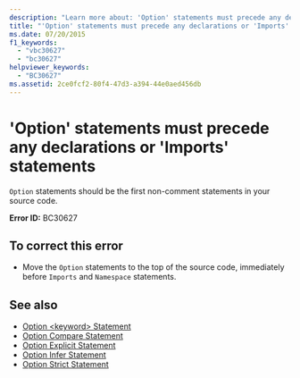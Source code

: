 ```yaml
---
description: "Learn more about: 'Option' statements must precede any declarations or 'Imports' statements"
title: "'Option' statements must precede any declarations or 'Imports' statements"
ms.date: 07/20/2015
f1_keywords: 
  - "vbc30627"
  - "bc30627"
helpviewer_keywords: 
  - "BC30627"
ms.assetid: 2ce0fcf2-80f4-47d3-a394-44e0aed456db
---
```

# 'Option' statements must precede any declarations or 'Imports' statements

`Option` statements should be the first non-comment statements in your source code.  
  
 **Error ID:** BC30627  
  
## To correct this error  
  
- Move the `Option` statements to the top of the source code, immediately before `Imports` and `Namespace` statements.  
  
## See also

- [Option \<keyword> Statement](../language-reference/statements/option-keyword-statement.md)
- [Option Compare Statement](../language-reference/statements/option-compare-statement.md)
- [Option Explicit Statement](../language-reference/statements/option-explicit-statement.md)
- [Option Infer Statement](../language-reference/statements/option-infer-statement.md)
- [Option Strict Statement](../language-reference/statements/option-strict-statement.md)
